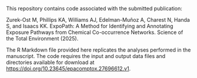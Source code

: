 This repository contains code associated with the submitted publication:

Zurek-Ost M, Phillips KA, Williams AJ, Edelman-Muñoz A, Charest N, Handa S, and Isaacs KK. ExpoPath: 
A Method for Identifying and Annotating Exposure Pathways from Chemical Co-occurrence Networks. 
Science of the Total Environment (2025).

The R Markdown file provided here replicates the analyses performed in the manuscript. The code requires the input
and output data files and directories available for download at https://doi.org/10.23645/epacomptox.27696612.v1.

